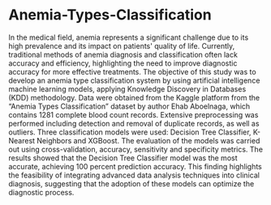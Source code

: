 # Anemia-Types-Classification
In the medical field, anemia represents a significant challenge due to its high prevalence and its impact on patients' quality of life. Currently, traditional methods of anemia diagnosis and classification often lack accuracy and efficiency, highlighting the need to improve diagnostic accuracy for more effective treatments. The objective of this study was to develop an anemia type classification system by using artificial intelligence machine learning models, applying Knowledge Discovery in Databases (KDD) methodology. Data were obtained from the Kaggle platform from the “Anemia Types Classification” dataset by author Ehab Aboelnaga, which contains 1281 complete blood count records. Extensive preprocessing was performed including detection and removal of duplicate records, as well as outliers. Three classification models were used: Decision Tree Classifier, K-Nearest Neighbors and XGBoost. The evaluation of the models was carried out using cross-validation, accuracy, sensitivity and specificity metrics. The results showed that the Decision Tree Classifier model was the most accurate, achieving 100 percent prediction accuracy. This finding highlights the feasibility of integrating advanced data analysis techniques into clinical diagnosis, suggesting that the adoption of these models can optimize the diagnostic process.
